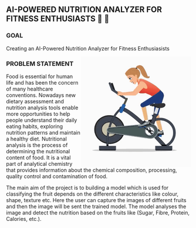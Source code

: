 ## AI-POWERED NUTRITION ANALYZER FOR FITNESS ENTHUSIASTS  :muscle: :grapes:
### GOAL 
Creating an AI-Powered Nutrition Analyzer for Fitness Enthusiasists


<img src="https://github.com/IBM-EPBL/IBM-Project-17832-1659676633/blob/main/Gif/cycling_.gif" height=300 width=300 align="right">













### PROBLEM STATEMENT

Food is essential for human life and has been the concern of many healthcare conventions. Nowadays new dietary assessment and nutrition analysis tools enable more opportunities to help people understand their daily eating habits, exploring nutrition patterns and maintain a healthy diet. Nutritional analysis is the process of determining the nutritional content of food. It is a vital part of analytical chemistry that provides information about the chemical composition, processing, quality control and contamination of food.

 
The main aim of the project is to building a model which is used for classifying the fruit depends on the different characteristics like colour, shape, texture etc. Here the user can capture the images of different fruits and then the image will be sent the trained model. The model analyses the image and detect the nutrition based on the fruits like (Sugar, Fibre, Protein, Calories, etc.).

